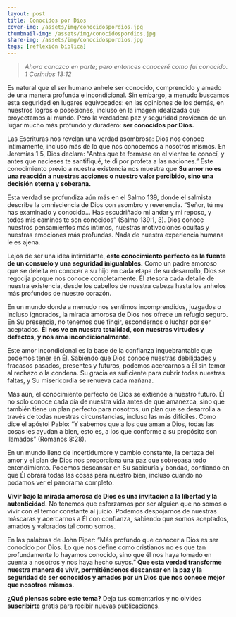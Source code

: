 ```yaml
---
layout: post
title: Conocidos por Dios
cover-img: /assets/img/conocidospordios.jpg 
thumbnail-img: /assets/img/conocidospordios.jpg
share-img: /assets/img/conocidospordios.jpg
tags: [reflexión bíblica]
---
```

> *Ahora conozco en parte; pero entonces conoceré como fui conocido. 1 Corintios 13:12*

Es natural que el ser humano anhele ser conocido, comprendido y amado de una manera profunda e incondicional. Sin embargo, a menudo buscamos esta seguridad en lugares equivocados: en las opiniones de los demás, en nuestros logros o posesiones, incluso en la imagen idealizada que proyectamos al mundo. Pero la verdadera paz y seguridad provienen de un lugar mucho más profundo y duradero: **ser conocidos por Dios.**

Las Escrituras nos revelan una verdad asombrosa: Dios nos conoce íntimamente, incluso más de lo que nos conocemos a nosotros mismos. En Jeremías 1:5, Dios declara: “Antes que te formase en el vientre te conocí, y antes que nacieses te santifiqué, te di por profeta a las naciones.” Este conocimiento previo a nuestra existencia nos muestra que **Su amor no es una reacción a nuestras acciones o nuestro valor percibido, sino una decisión eterna y soberana.**

Esta verdad se profundiza aún más en el Salmo 139, donde el salmista describe la omnisciencia de Dios con asombro y reverencia. “Señor, tú me has examinado y conocido… Has escudriñado mi andar y mi reposo, y todos mis caminos te son conocidos” (Salmo 139:1, 3). Dios conoce nuestros pensamientos más íntimos, nuestras motivaciones ocultas y nuestras emociones más profundas. Nada de nuestra experiencia humana le es ajena.

Lejos de ser una idea intimidante, **este conocimiento perfecto es la fuente de un consuelo y una seguridad inigualables.** Como un padre amoroso que se deleita en conocer a su hijo en cada etapa de su desarrollo, Dios se regocija porque nos conoce completamente. Él atesora cada detalle de nuestra existencia, desde los cabellos de nuestra cabeza hasta los anhelos más profundos de nuestro corazón.

En un mundo donde a menudo nos sentimos incomprendidos, juzgados o incluso ignorados, la mirada amorosa de Dios nos ofrece un refugio seguro. En Su presencia, no tenemos que fingir, escondernos o luchar por ser aceptados. **Él nos ve en nuestra totalidad, con nuestras virtudes y defectos, y nos ama incondicionalmente.**

Este amor incondicional es la base de la confianza inquebrantable que podemos tener en Él. Sabiendo que Dios conoce nuestras debilidades y fracasos pasados, presentes y futuros, podemos acercarnos a Él sin temor al rechazo o la condena. Su gracia es suficiente para cubrir todas nuestras faltas, y Su misericordia se renueva cada mañana.

Más aún, el conocimiento perfecto de Dios se extiende a nuestro futuro. Él no solo conoce cada día de nuestra vida antes de que amanezca, sino que también tiene un plan perfecto para nosotros, un plan que se desarrolla a través de todas nuestras circunstancias, incluso las más difíciles. Como dice el apóstol Pablo: “Y sabemos que a los que aman a Dios, todas las cosas les ayudan a bien, esto es, a los que conforme a su propósito son llamados” (Romanos 8:28).

En un mundo lleno de incertidumbre y cambio constante, la certeza del amor y el plan de Dios nos proporciona una paz que sobrepasa todo entendimiento. Podemos descansar en Su sabiduría y bondad, confiando en que Él obrará todas las cosas para nuestro bien, incluso cuando no podamos ver el panorama completo.

**Vivir bajo la mirada amorosa de Dios es una invitación a la libertad y la autenticidad.** No tenemos que esforzarnos por ser alguien que no somos o vivir con el temor constante al juicio. Podemos despojarnos de nuestras máscaras y acercarnos a Él con confianza, sabiendo que somos aceptados, amados y valorados tal como somos.

En las palabras de John Piper: “Más profundo que conocer a Dios es ser conocido por Dios. Lo que nos define como cristianos no es que tan profundamente lo hayamos conocido, sino que él nos haya tomado en cuenta a nosotros y nos haya hecho suyos.” **Que esta verdad transforme nuestra manera de vivir, permitiéndonos descansar en la paz y la seguridad de ser conocidos y amados por un Dios que nos conoce mejor que nosotros mismos.**

**¿Qué piensas sobre este tema?** Deja tus comentarios y no olvides **[suscribirte](https://www.feedio.co/@jdanois)** gratis para recibir nuevas publicaciones.
<!--stackedit_data:
eyJoaXN0b3J5IjpbLTE0NzMxNjU5MzgsLTg0OTUyNzc5N119
-->